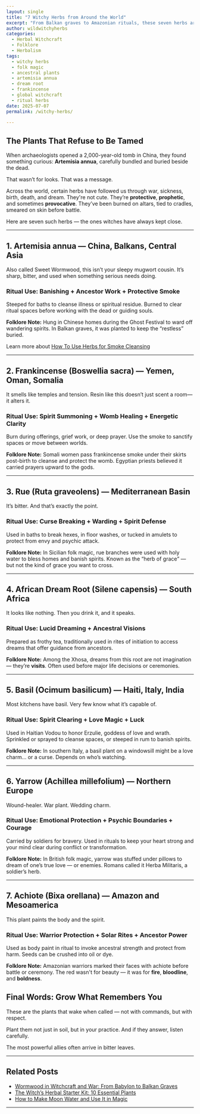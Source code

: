 ```yaml
---
layout: single
title: "7 Witchy Herbs from Around the World"
excerpt: "From Balkan graves to Amazonian rituals, these seven herbs are anything but ornamental. They’ve protected the dying, summoned ancestors, painted warriors, and guided dreams. This is witchcraft rooted in survival."
author: wildwitchyherbs
categories: 
  - Herbal Witchcraft
  - Folklore
  - Herbalism
tags: 
  - witchy herbs
  - folk magic
  - ancestral plants
  - artemisia annua
  - dream root
  - frankincense
  - global witchcraft
  - ritual herbs
date: 2025-07-07
permalink: /witchy-herbs/

---
```


## The Plants That Refuse to Be Tamed

When archaeologists opened a 2,000-year-old tomb in China, they found something curious: **Artemisia annua**, carefully bundled and buried beside the dead.

That wasn’t for looks. That was a message.

Across the world, certain herbs have followed us through war, sickness, birth, death, and dream. They're not cute. They’re **protective**, **prophetic**, and sometimes **provocative**. They’ve been burned on altars, tied to cradles, smeared on skin before battle. 

Here are seven such herbs — the ones witches have always kept close.

---

## 1. Artemisia annua — China, Balkans, Central Asia

Also called Sweet Wormwood, this isn’t your sleepy mugwort cousin. It’s sharp, bitter, and used when something serious needs doing.

### Ritual Use: Banishing + Ancestor Work + Protective Smoke  
Steeped for baths to cleanse illness or spiritual residue. Burned to clear ritual spaces before working with the dead or guiding souls.

**Folklore Note:** Hung in Chinese homes during the Ghost Festival to ward off wandering spirits. In Balkan graves, it was planted to keep the “restless” buried.

Learn more about [How To Use Herbs for Smoke Cleansing](/smoke-cleansing-folk-magic/)

---

## 2. Frankincense (Boswellia sacra) — Yemen, Oman, Somalia

It smells like temples and tension. Resin like this doesn’t just scent a room—it alters it.

### Ritual Use: Spirit Summoning + Womb Healing + Energetic Clarity  
Burn during offerings, grief work, or deep prayer. Use the smoke to sanctify spaces or move between worlds.

**Folklore Note:** Somali women pass frankincense smoke under their skirts post-birth to cleanse and protect the womb. Egyptian priests believed it carried prayers upward to the gods.

---

## 3. Rue (Ruta graveolens) — Mediterranean Basin

It’s bitter. And that’s exactly the point.

### Ritual Use: Curse Breaking + Warding + Spirit Defense  
Used in baths to break hexes, in floor washes, or tucked in amulets to protect from envy and psychic attack.

**Folklore Note:** In Sicilian folk magic, rue branches were used with holy water to bless homes and banish spirits. Known as the “herb of grace” — but not the kind of grace you want to cross.

---

## 4. African Dream Root (Silene capensis) — South Africa

It looks like nothing. Then you drink it, and it speaks.

### Ritual Use: Lucid Dreaming + Ancestral Visions  
Prepared as frothy tea, traditionally used in rites of initiation to access dreams that offer guidance from ancestors.

**Folklore Note:** Among the Xhosa, dreams from this root are not imagination — they’re **visits**. Often used before major life decisions or ceremonies.

---

## 5. Basil (Ocimum basilicum) — Haiti, Italy, India

Most kitchens have basil. Very few know what it’s capable of.

### Ritual Use: Spirit Clearing + Love Magic + Luck  
Used in Haitian Vodou to honor Erzulie, goddess of love and wrath. Sprinkled or sprayed to cleanse spaces, or steeped in rum to banish spirits.

**Folklore Note:** In southern Italy, a basil plant on a windowsill might be a love charm... or a curse. Depends on who’s watching.

---

## 6. Yarrow (Achillea millefolium) — Northern Europe

Wound-healer. War plant. Wedding charm.

### Ritual Use: Emotional Protection + Psychic Boundaries + Courage  
Carried by soldiers for bravery. Used in rituals to keep your heart strong and your mind clear during conflict or transformation.

**Folklore Note:** In British folk magic, yarrow was stuffed under pillows to dream of one’s true love — or enemies. Romans called it Herba Militaris, a soldier’s herb.

---

## 7. Achiote (Bixa orellana) — Amazon and Mesoamerica

This plant paints the body and the spirit.

### Ritual Use: Warrior Protection + Solar Rites + Ancestor Power  
Used as body paint in ritual to invoke ancestral strength and protect from harm. Seeds can be crushed into oil or dye.

**Folklore Note:** Amazonian warriors marked their faces with achiote before battle or ceremony. The red wasn't for beauty — it was for **fire**, **bloodline**, and **boldness**.

## Final Words: Grow What Remembers You

These are the plants that wake when called — not with commands, but with respect.

Plant them not just in soil, but in your practice. And if they answer, listen carefully.

The most powerful allies often arrive in bitter leaves.

---

## Related Posts

- [Wormwood in Witchcraft and War: From Babylon to Balkan Graves](/wormwood-witchcraft-war)
- [The Witch’s Herbal Starter Kit: 10 Essential Plants](/herbal-starter-kit)
- [How to Make Moon Water and Use It in Magic](/moon-water-magic)

---


